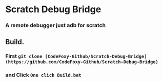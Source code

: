 # Scratch Debug Bridge
### A remote debugger just adb for scratch
## Build.
### First ```git clone [CodeFoxy-Github/Scratch-Debug-Bridge](https://github.com/CodeFoxy-Github/Scratch-Debug-Bridge)```
### and Click ```One click Build.bat```
